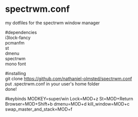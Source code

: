 # spectrwm.conf
my dotfiles for the spectrwm window manager

#dependencies                                      
i3lock-fancy                                       
pcmanfm                            
st                          
dmenu                        
spectrwm                       
mono font

#installing                       
git clone https://github.com/nathaniel-olmsted/spectrwm.conf                    
put .spectrwm.conf in your user's home folder                      
done!             
 
#keybinds
MODKEY=super/win
Lock=MOD+z
St=MOD+Return
Browser=MOD+Shift+b
dmenu=MOD+d
kill_window=MOD+c
swap_master_and_stack=MOD+f

